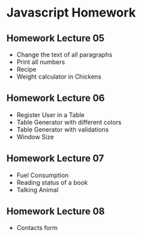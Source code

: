# Javascript Homework

## Homework Lecture 05
- Change the text of all paragraphs
- Print all numbers
- Recipe
- Weight calculator in Chickens

## Homework Lecture 06

- Register User in a Table
- Table Generator with different colors
- Table Generator with validations
- Window Size

## Homework Lecture 07

- Fuel Consumption
- Reading status of a book
- Talking Animal

## Homework Lecture 08

- Contacts form
